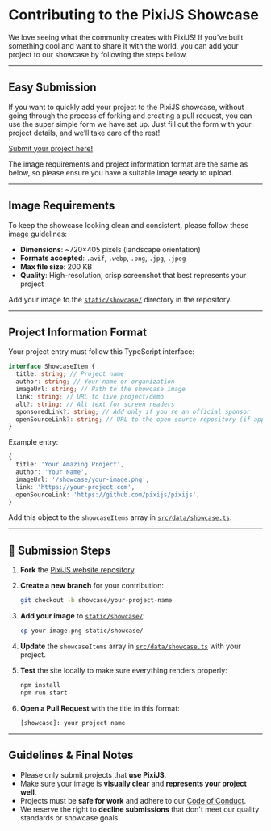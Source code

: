 # Contributing to the PixiJS Showcase

We love seeing what the community creates with PixiJS! If you’ve built something cool and want to share it with the world, you can add your project to our showcase by following the steps below.

---

## Easy Submission

If you want to quickly add your project to the PixiJS showcase, without going through the process of forking and creating a pull request, you can use the super simple form we have set up. Just fill out the form with your project details, and we’ll take care of the rest!

[Submit your project here!](https://form.jotform.com/251755678972071)

The image requirements and project information format are the same as below, so please ensure you have a suitable image ready to upload.

---

## Image Requirements

To keep the showcase looking clean and consistent, please follow these image guidelines:

- **Dimensions**: \~720×405 pixels (landscape orientation)
- **Formats accepted**: `.avif`, `.webp`, `.png`, `.jpg`, `.jpeg`
- **Max file size**: 200 KB
- **Quality**: High-resolution, crisp screenshot that best represents your project

Add your image to the [`static/showcase/`](/static/showcase/) directory in the repository.


---

## Project Information Format

Your project entry must follow this TypeScript interface:

```ts
interface ShowcaseItem {
  title: string; // Project name
  author: string; // Your name or organization
  imageUrl: string; // Path to the showcase image
  link: string; // URL to live project/demo
  alt?: string; // Alt text for screen readers
  sponsoredLink?: string; // Add only if you're an official sponsor
  openSourceLink?: string; // URL to the open source repository (if applicable)
}
```

Example entry:

```ts
{
  title: 'Your Amazing Project',
  author: 'Your Name',
  imageUrl: '/showcase/your-image.png',
  link: 'https://your-project.com',
  openSourceLink: 'https://github.com/pixijs/pixijs',
}
```

Add this object to the `showcaseItems` array in [`src/data/showcase.ts`](/src/data/showcase.ts).

---

## 🚀 Submission Steps

1. **Fork** the [PixiJS website repository](https://github.com/pixijs/pixijs.com).

2. **Create a new branch** for your contribution:

   ```bash
   git checkout -b showcase/your-project-name
   ```

3. **Add your image** to [`static/showcase/`](/static/showcase/):

   ```bash
   cp your-image.png static/showcase/
   ```

4. **Update** the `showcaseItems` array in [`src/data/showcase.ts`](/src/data/showcase.ts) with your project.

5. **Test** the site locally to make sure everything renders properly:

   ```bash
   npm install
   npm run start
   ```

6. **Open a Pull Request** with the title in this format:

   ```
   [showcase]: your project name
   ```

---

## Guidelines & Final Notes

- Please only submit projects that **use PixiJS**.
- Make sure your image is **visually clear** and **represents your project well**.
- Projects must be **safe for work** and adhere to our [Code of Conduct](https://github.com/pixijs/pixijs/blob/dev/.github/CODE_OF_CONDUCT.md).
- We reserve the right to **decline submissions** that don't meet our quality standards or showcase goals.
